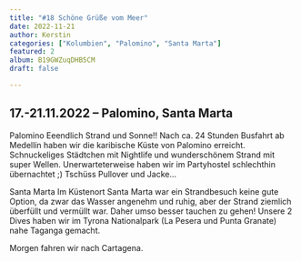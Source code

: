 ```yaml
---
title: "#18 Schöne Grüße vom Meer"
date: 2022-11-21
author: Kerstin
categories: ["Kolumbien", "Palomino", "Santa Marta"]
featured: 2
album: B19GWZuqDHB5CM
draft: false

---
```


## 17.-21.11.2022 – Palomino, Santa Marta

Palomino
Eeendlich Strand und Sonne!! Nach ca. 24 Stunden Busfahrt ab Medellín haben wir die karibische Küste von Palomino erreicht. Schnuckeliges Städtchen mit Nightlife und wunderschönem Strand mit super Wellen. Unerwarteterweise haben wir im Partyhostel schlechthin übernachtet ;) 
Tschüss Pullover und Jacke...
 
Santa Marta
Im Küstenort Santa Marta war ein Strandbesuch keine gute Option, da zwar das Wasser angenehm und ruhig, aber der Strand ziemlich überfüllt und vermüllt war. 
Daher umso besser tauchen zu gehen! Unsere 2 Dives haben wir im Tyrona Nationalpark (La Pesera und Punta Granate) nahe Taganga gemacht.

Morgen fahren wir nach Cartagena.
